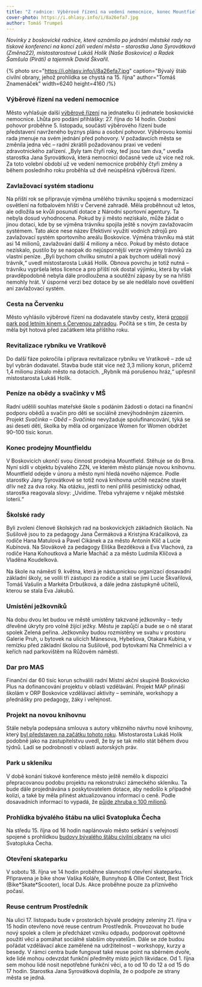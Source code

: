 ```yaml
---
title: "Z radnice: Výběrové řízení na vedení nemocnice, konec Mountfieldu, prohlídka objektu na Svatopluka Čecha a nové reuse centrum"
cover-photo: https://i.ohlasy.info/i/8a26efa7.jpg
author: Tomáš Trumpeš
---
```


*Novinky z boskovické radnice, které oznámilo po jednání městské rady na tiskové konferenci na konci září vedení města – starostka Jana Syrovátková (Změna22), místostarostové Lukáš Holík (Naše Boskovice) a Radek Šamšula (Piráti) a tajemník David Škvařil.*

{% photo src="https://i.ohlasy.info/i/8a26efa7.jpg" caption="Bývalý štáb civilní obrany, jehož prohlídka se chystá na 15. října" author="Tomáš Znamenáček" width=6240 height=4160 /%}

### Výběrové řízení na vedení nemocnice

Město vyhlašuje další [výběrové řízení](https://www.boskovice.cz/vyberove-rizeni-na-obsazeni-funkce-jednatele-jednatelky-spolecnosti-nemocnice-boskovice-s-r-o-1) na jednatelku či jednatele boskovické nemocnice. Lhůta pro podání přihlášky: 27\. října do 14 hodin. Osobní pohovor proběhne 5\. listopadu, součástí výběrového řízení bude představení navrženého byznys plánu a osobní pohovor. Výběrovou komisi rada jmenuje na svém jednání před pohovory. V požadavcích města se změnila jedna věc – radní zkrátili požadovanou praxi ve vedení zdravotnického zařízení. „Byly tam čtyři roky, teď jsou tam dva,“ uvedla starostka Jana Syrovátková, která nemocnici dočasně vede už více než rok. Za toto volební období už ve vedení nemocnice proběhly čtyři změny a během posledního roku proběhla už dvě neúspěšná výběrová řízení.

### Zavlažovací systém stadionu

Na příští rok se připravuje výměna umělého trávníku spojená s modernizací osvětlení na fotbalovém hřišti v Červené zahradě. Měla proběhnout už letos, ale odložila se kvůli posunutí dotace z Národní sportovní agentury. Ta nebyla dosud vyhodnocena. Pokud by ji město nezískalo, může žádat o jinou dotaci, kde by se výměna trávníku spojila ještě s novým zavlažovacím systémem. Tato akce nese název Efektivní využití vodních zdrojů pro zavlažovací systém sportovního areálu Boskovice. Výměna trávníku má stát asi 14 milionů, zavlažování další 4 miliony a něco. Pokud by město dotace nezískalo, pustilo by se naopak do nejúspornější verze výměny trávníků za vlastní peníze. „Byli bychom chvilku smutní a pak bychom udělali nový trávník,“ uvedl místostarosta Lukáš Holík. Obnova povrchu je totiž nutná – trávníku vypršela letos licence a pro příští rok dostal výjimku, která by však pravděpodobně nebyla dále prodloužena a soutěžní zápasy by se na hřišti nemohly hrát. V úsporné verzi bez dotace by se ale nedělalo nové osvětlení ani zavlažovací systém.

### Cesta na Červenku

Město vyhlásilo výběrové řízení na dodavatele stavby cesty, která [propojí park pod letním kinem s Červenou zahradou](https://ohlasy.info/clanky/2025/04/letnak-cervenka.html). Počítá se s tím, že cesta by měla být hotová před začátkem léta příštího roku.

### Revitalizace rybníku ve Vratíkově

Do další fáze pokročila i příprava revitalizace rybníku ve Vratíkově – zde už byl vybrán dodavatel. Stavba bude stát více než 3,3 miliony korun, přičemž 1,4 milionu získalo město na dotacích. „Rybník má porušenou hráz,“ upřesnil místostarosta Lukáš Holík.

### Peníze na obědy a svačinky v MŠ

Radní udělili souhlas mateřské škole s podáním žádosti o dotaci na finanční podporu obědů a svačin pro děti se sociálně znevýhodněným zázemím. Projekt *Svačinka – Oběd – Svačinka* nevyžaduje spolufinancování, týká se asi deseti dětí, školka by měla od organizace Women for Women obdržet 90–100 tisíc korun.

### Konec prodejny Mountfieldu

V Boskovicích ukončí svou činnost prodejna Mountfield. Stěhuje se do Brna. Nyní sídlí v objektu bývalého ZZN, ve kterém město plánuje novou knihovnu. Mountfield odejde v únoru a město nyní hledá nového nájemce. Podle starostky Jany Syrovátkové se totiž nová knihovna určitě nezačne stavět dřív než za dva roky. Na otázku, jestli to není příliš pesimistický odhad, starostka reagovala slovy: „Uvidíme. Třeba vyhrajeme v nějaké městské loterii.“

### Školské rady

Byli zvoleni členové školských rad na boskovických základních školách. Na Sušilově jsou to za pedagogy Jana Čermáková a Kristýna Kráčalíková, za rodiče Hana Matulová a Pavel Cikánek a za město Antonín Klíč a Lucie Kubínová. Na Slovákově za pedagogy Eliška Bezděková a Eva Vlachová, za rodiče Hana Kohoutková a Marie Macháč a za město Ludmila Klíčová a Vladěna Koudelková.

Na škole na náměstí 9\. května, která je nástupnickou organizací dosavadní základní školy, se volili tři zástupci za rodiče a stali se jimi Lucie Škvařilová, Tomáš Vašulín a Markéta Drbušková, a dále jedna zástupkyně učitelů, kterou se stala Eva Jakubů.

### Umístění ježkovníků

Na dobu dvou let budou ve městě umístěny takzvané ježkovníky – tedy dřevěné úkryty pro volně žijící ježky. Městu je zapůjčí a bude se o ně starat spolek Zelená peřina. Ježkovníky budou rozmístěny ve svahu v prostoru Galerie Pruh, u bytovek na ulicích Mánesova, Hybešova, Otakara Kubína, v remízku před základní školou na Sušilově, pod bytovkami Na Chmelnici a v keřích nad parkovištěm na Růžovém náměstí.

### Dar pro MAS

Finanční dar 60 tisíc korun schválili radní Místní akční skupině Boskovicko Plus na dofinancování projektu v oblasti vzdělávání. Projekt MAP přináší školám v ORP Boskovice vzdělávací aktivity – semináře, workshopy a přednášky pro pedagogy, žáky i veřejnost.

### Projekt na novou knihovnu

Stále nebyla podepsána smlouva s autory vítězného návrhu nové knihovny, který [byl představen na začátku tohoto roku](https://ohlasy.info/clanky/2025/02/nova-knihovna.html). Místostarosta Lukáš Holík podobně jako na zastupitelstvu uvedl, že by se tak mělo stát během dvou týdnů. Ladí se podrobnosti v oblasti autorských práv.

### Park u skleníku

V době konání tiskové konference město ještě nemělo k dispozici přepracovanou podobu projektu na rekonstrukci zámeckého skleníku. Ta bude dále projednávána s poskytovatelem dotace, aby nedošlo k případné kolizi, a také by měla přinést aktualizovanou informaci o ceně. Podle dosavadních informací to vypadá, že [půjde zhruba o 100 milionů](https://ohlasy.info/clanky/2025/08/rekonstrukce-parku.html).

### Prohlídka bývalého štábu na ulici Svatopluka Čecha

Na středu 15\. října od 16 hodin naplánovalo město setkání s veřejností spojené s prohlídkou [budovy bývalého štábu civilní obrany](https://fotky.ohlasy.info/Štáb-civilní-obrany) na ulici Svatopluka Čecha.

### Otevření skateparku

V sobotu 18\. října ve 14 hodin proběhne slavnostní otevření skateparku. Připravena je bike show Vaška Koláře, Bunnyhop & Ollie Contest, Best Trick (Bike\*Skate\*Scooter), local DJs. Akce proběhne pouze za příznivého počasí. 

### Reuse centrum Prostředník

Na ulici 17\. listopadu bude v prostorách bývalé prodejny zeleniny 21\. října v 15 hodin otevřeno nové reuse centrum Prostředník. Provozovat ho bude nový spolek a cílem je předcházet vzniku odpadu, podporovat opětovné použití věcí a pomáhat sociálně slabším obyvatelům. Dále se zde budou pořádat vzdělávací akce zaměřené na udržitelnost – workshopy, kurzy a besedy.  V rámci centra bude fungovat také reuse point na sběrném dvoře, kde lidé mohou odevzdat funkční předměty místo jejich likvidace. Od 1\. října sem mohou lidé nosit nepotřebné funkční věci, a to od 10 do 12 a od 15 do 17 hodin. Starostka Jana Syrovátková doplnila, že o podpoře ze strany města se jedná.